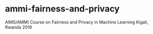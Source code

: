 # ammi-fairness-and-privacy
AIMS/AMMI Course on Fairness and Privacy in Machine Learning
Kigali, Rwanda
2019
